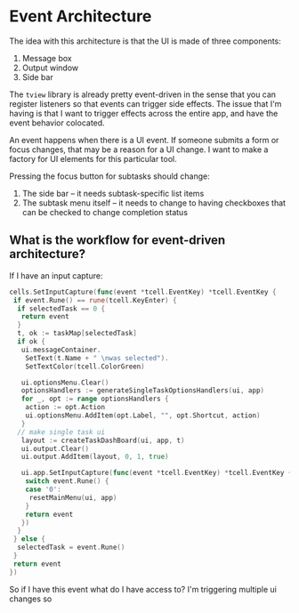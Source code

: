 # Event Architecture

The idea with this architecture is that the UI is made of three components:

1. Message box
2. Output window
3. Side bar

The `tview` library is already pretty event-driven in the sense that you can register listeners so that events can trigger side effects. The issue that I'm having is that I want to trigger effects across the entire app, and have the event behavior colocated.

An event happens when there is a UI event. If someone submits a form or focus changes, that may be a reason for a UI change. I want to make a factory for UI elements for this particular tool.

Pressing the focus button for subtasks should change:

1. The side bar – it needs subtask-specific list items
2. The subtask menu itself – it needs to change to having checkboxes that can be checked to change completion status

## What is the workflow for event-driven architecture?

If I have an input capture:

```go
cells.SetInputCapture(func(event *tcell.EventKey) *tcell.EventKey {
 if event.Rune() == rune(tcell.KeyEnter) {
  if selectedTask == 0 {
   return event
  }
  t, ok := taskMap[selectedTask]
  if ok {
   ui.messageContainer.
    SetText(t.Name + " \nwas selected").
    SetTextColor(tcell.ColorGreen)

   ui.optionsMenu.Clear()
   optionsHandlers := generateSingleTaskOptionsHandlers(ui, app)
   for _, opt := range optionsHandlers {
    action := opt.Action
    ui.optionsMenu.AddItem(opt.Label, "", opt.Shortcut, action)
   }
  // make single task ui
   layout := createTaskDashBoard(ui, app, t)
   ui.output.Clear()
   ui.output.AddItem(layout, 0, 1, true)

   ui.app.SetInputCapture(func(event *tcell.EventKey) *tcell.EventKey {
    switch event.Rune() {
    case '0':
     resetMainMenu(ui, app)
    }
    return event
   })
  }
 } else {
  selectedTask = event.Rune()
 }
 return event
})
```
So if I have this event what do I have access to?
I'm triggering multiple ui changes so


